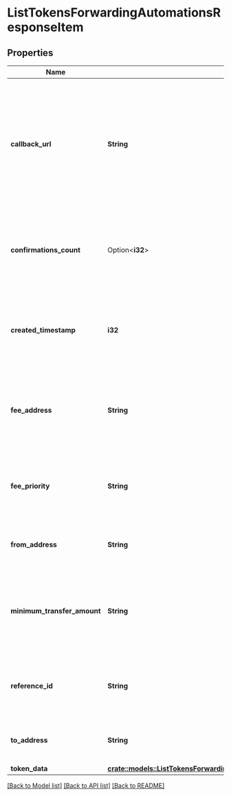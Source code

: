 # ListTokensForwardingAutomationsResponseItem

## Properties

Name | Type | Description | Notes
------------ | ------------- | ------------- | -------------
**callback_url** | **String** | Represents the URL that is set by the customer where the callback will be received at. The callback notification will be received only if and when the event occurs. | 
**confirmations_count** | Option<**i32**> | Represents the number of confirmations, i.e. the amount of blocks that have been built on top of this block. | [optional]
**created_timestamp** | **i32** | Defines the specific time/date when the automatic forwarding was created in Unix Timestamp. | 
**fee_address** | **String** | Represents the specific fee address, which is always automatically generated. Users must fund it. | 
**fee_priority** | **String** | Represents the fee priority of the automation, whether it is \"SLOW\", \"STANDARD\" or \"FAST\". | 
**from_address** | **String** | Represents the hash of the address that forwards the tokens. | 
**minimum_transfer_amount** | **String** | Represents the minimum transfer amount of the tokens in the `fromAddress` that can be allowed for an automatic forwarding. | 
**reference_id** | **String** | Represents a unique ID used to reference the specific callback subscription. | 
**to_address** | **String** | Represents the hash of the address the tokens are forwarded to. | 
**token_data** | [**crate::models::ListTokensForwardingAutomationsResponseItemTokenData**](ListTokensForwardingAutomationsResponseItemTokenData.md) |  | 

[[Back to Model list]](../README.md#documentation-for-models) [[Back to API list]](../README.md#documentation-for-api-endpoints) [[Back to README]](../README.md)


